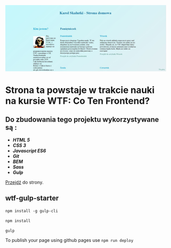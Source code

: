 ![Homepage screenshot](src/github/screenshot.JPG)


# Strona ta powstaje w trakcie nauki na kursie **WTF: Co Ten Frontend?**

## Do zbudowania tego projektu wykorzystywane są :
- ***HTML 5***
- ***CSS 3***
- ***Javascript ES6***
- ***Git***
- ***BEM***
- ***Sass***
- ***Gulp***

[Przejdź](https://karolskalinski.github.io/homepage-gulp/) do strony.

## wtf-gulp-starter

`npm install -g gulp-cli`

`npm install`

`gulp`

To publish your page using github pages use `npm run deploy`
